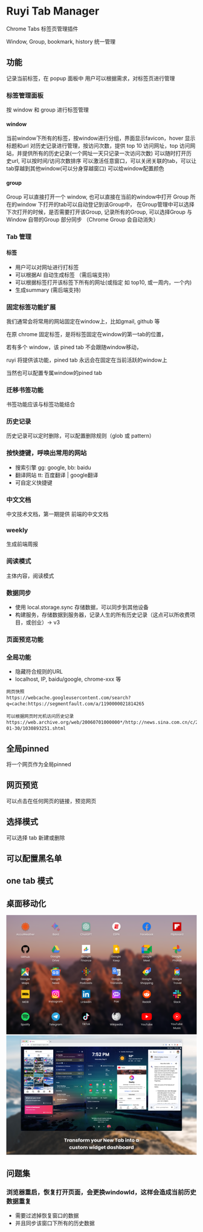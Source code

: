 # Ruyi Tab Manager

Chrome Tabs 标签页管理插件

Window, Group, bookmark, history 统一管理

## 功能

记录当前标签，在 popup 面板中
用户可以根据需求，对标签页进行管理

### 标签管理面板

按 window 和 group 进行标签管理

#### window

当前window下所有的标签，按window进行分组，界面显示favicon，hover 显示标题和url
对历史记录进行管理，按访问次数，提供 top 10 访问网址，top 访问网站，并提供所有的历史记录(一个网址一天只记录一次访问次数)
可以随时打开历史url, 可以按时间/访问次数排序
可以激活任意窗口，可以关闭关联的tab，可以让tab穿越到其他window(可以分身穿越窗口)
可以给window配置颜色

#### group

Group 可以直接打开一个 window, 也可以直接在当前的window中打开
Group 所在的window 下打开的tab可以自动登记到该Group中，
在Group管理中可以选择下次打开的时候，是否需要打开该Group, 记录所有的Group, 
可以选择Group 与 Window 自带的Group 部分同步
（Chrome Group 会自动消失）

### Tab 管理

#### 标签

-   用户可以对网址进行打标签
-   可以根据AI 自动生成标签 （需后端支持）
-   可以根据标签打开该标签下所有的网址(或指定 如 top10, 或一周内，一个内)
-   生成summary (需后端支持)

### 固定标签功能扩展

我们通常会将常用的网站固定在window上，比如gmail, github 等

在原 chrome 固定标签，是将标签固定在window的第一tab的位置，

若有多个 window，该 pined tab 不会跟随window移动，

ruyi 将提供该功能，pined tab 永远会在固定在当前活跃的window上

当然也可以配置专属window的pined tab

### 迁移书签功能

书签功能应该与标签功能结合

### 历史记录

历史记录可以定时删除，可以配置删除规则（glob 或 pattern）

### 按快捷键，呼唤出常用的网站

-   搜索引擎 gg: google, bb: baidu
-   翻译网站 tt: 百度翻译 | google翻译
-   可自定义快捷键

### 中文文档

中文技术文档，第一期提供 前端的中文文档

### weekly

生成前端周报 

### 阅读模式

主体内容，阅读模式 

### 数据同步 

-   使用 local.storage.sync 存储数据，可以同步到其他设备
-   构建服务，存储数据到服务器，记录人生的所有历史记录（这点可以所收费项目，或创业）-> v3

### 页面预览功能

### 全局功能
- 隐藏符合规则的URL
- localhost, IP, baidu/google, chrome-xxx 等

```
网页快照
https://webcache.googleusercontent.com/search?q=cache:https://segmentfault.com/a/1190000021814265

可以根据网页时光机访问历史记录
https://web.archive.org/web/20060701000000*/http://news.sina.com.cn/c/2003-01-30/1030893251.shtml
```

## 全局pinned

将一个网页作为全局pinned

## 网页预览

可以点击在任何网页的链接，预览网页

## 选择模式

可以选择 tab 新建或删除

## 可以配置黑名单

## one tab 模式


## 桌面移动化

![alt text](image.png)
![alt text](image-1.png)


## 问题集 

### 浏览器重启，恢复打开页面，会更换windowId，这样会造成当前历史数据重复

- 需要过滤掉恢复窗口的数据
- 并且同步该窗口下所有的历史数据